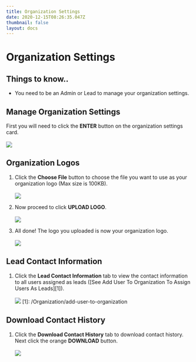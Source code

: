 ```yaml
---
title: Organization Settings
date: 2020-12-15T08:26:35.047Z
thumbnail: false
layout: docs
---
```

# Organization Settings

## Things to know..

* You need to be an Admin or Lead to manage your organization settings.

## Manage Organization Settings

First you will need to click the **ENTER** button on the organization settings card.
<br><br>
![](../../images/org-settings-step1.jpg)

## Organization Logos

1. Click the **Choose File** button to choose the file you want to use as your organization logo (Max size is 100KB).
<br><br>
![](../../images/org-settings-step2.jpg)

2. Now proceed to click **UPLOAD LOGO**.
<br><br>
![](../../images/org-settings-step3.jpg)

3. All done! The logo you uploaded is now your organization logo.
<br><br>
![](../../images/org-settings-step4.jpg)

## Lead Contact Information

1. Click the **Lead Contact Information** tab to view the contact information to all users assigned as leads ([See Add User To Organization To Assign Users As Leads][1]).
<br><br>
![](../../images/org-settings-step5.jpg)
[1]: /Organization/add-user-to-organization

## Download Contact History

1. Click the **Download Contact History** tab to download contact history. Next click the orange **DOWNLOAD** button.
<br><br>
![](../../images/org-settings-step5.jpg)